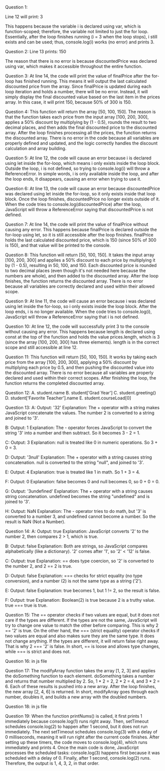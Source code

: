 Question 1:

Line 12 will print:
3

This happens because the variable i is declared using var, which is function-scoped; therefore, the variable not limited to just the for loop. Essentially, after the loop finishes running (i = 3 when the loop stops), i still exists and can be used; thus, console.log(i) works (no error) and prints 3.

Question 2:
Line 13 prints:
150

The reason that there is no error is because discountedPrice was declared using var, which makes it accessible throughout the entire function.

Question 3:
At line 14, the code will print the value of finalPrice after the for-loop has finished running. This means it will output the last calculated discounted price from the array. Since finalPrice is updated during each loop iteration and holds a number, there will be no error. Instead, it will simply display the final discounted value based on the last item in the prices array. In this case, it will print 150, because 50% of 300 is 150.

Question 4:
This function will return the array [50, 100, 150]. The reason is that the function takes each price from the input array [100, 200, 300], applies a 50% discount by multiplying by (1 - 0.5), rounds the result to two decimal places, and then adds the final discounted price to the discounted array. After the loop finishes processing all the prices, the function returns the discounted array. There is no error in the code because all variables are properly defined and updated, and the logic correctly handles the discount calculation and array building.

Question 5:
At line 12, the code will cause an error because i is declared using let inside the for-loop, which means i only exists inside the loop block. Outside the loop, i is not defined, so trying to console.log(i) will throw a ReferenceError. In simple words, i is only available inside the loop, and after the loop ends, it disappears, causing an error when trying to use it.

Question 6:
At line 13, the code will cause an error because discountedPrice was declared using let inside the for-loop, so it only exists inside that loop block. Once the loop finishes, discountedPrice no longer exists outside of it. When the code tries to console.log(discountedPrice) after the loop, JavaScript will throw a ReferenceError saying that discountedPrice is not defined.

Question 7:
At line 14, the code will print the value of finalPrice without causing any error. This happens because finalPrice is declared outside the for-loop using let, so it is still accessible after the loop finishes. finalPrice holds the last calculated discounted price, which is 150 (since 50% of 300 is 150), and that value will be printed to the console.

Question 8:
This function will return [50, 100, 150]. It takes the input array [100, 200, 300] and applies a 50% discount to each price by multiplying it by (1 - 0.5), resulting in 50, 100, and 150. Each discounted price is rounded to two decimal places (even though it's not needed here because the numbers are whole), and then added to the discounted array. After the loop finishes, the function returns the discounted array. There is no error because all variables are correctly declared and used within their allowed scope.

Question 9:
At line 11, the code will cause an error because i was declared using let inside the for-loop, so i only exists inside the loop block. After the loop ends, i is no longer available. When the code tries to console.log(i), JavaScript will throw a ReferenceError saying that i is not defined.

Question 10:
At line 12, the code will successfully print 3 to the console without causing any error. This happens because length is declared using const at the top of the function and holds the value prices.length, which is 3 (since the array [100, 200, 300] has three elements). length is in the correct scope and still accessible at line 12.

Question 11:
This function will return [50, 100, 150]. It works by taking each price from the array [100, 200, 300], applying a 50% discount by multiplying each price by 0.5, and then pushing the discounted value into the discounted array. There is no error because all variables are properly declared and used within their correct scopes. After finishing the loop, the function returns the completed discounted array.

Question 12:
A. student.name
B. student['Grad Year']
C. student.greeting()
D. student['Favorite Teacher'].name
E. student.courseLoad[0]

Question 13:
A:
    Output: '32'
    Explanation: The + operator with a string makes JavaScript concatenate the values. The number 2 is converted to a string and joined to '3'.

B:
    Output: 1
    Explanation: The - operator forces JavaScript to convert the string '3' into a number and then subtract. So it becomes 3 - 2 = 1.

C:
    Output: 3
    Explanation: null is treated like 0 in numeric operations. So 3 + 0 = 3.    

D:
    Output: '3null'
    Explanation: The + operator with a string causes string concatenation. null is converted to the string "null", and joined to '3'.

E:
    Output: 4
    Explanation: true is treated like 1 in math. So 1 + 3 = 4.

F:
    Output: 0
    Explanation: false becomes 0 and null becomes 0, so 0 + 0 = 0.

G:
    Output: '3undefined'
    Explanation: The + operator with a string causes string concatenation. undefined becomes the string "undefined" and is joined to '3'.

H:
    Output: NaN
    Explanation: The - operator tries to do math, but '3' is converted to a number 3, and undefined cannot become a number. So the result is NaN (Not a Number).    

Question 14:
A:
    Output: true
    Explanation: JavaScript converts '2' to the number 2, then compares 2 > 1, which is true.

B:
    Output: false
    Explanation: Both are strings, so JavaScript compares alphabetically (like a dictionary). '2' comes after '1', so '2' < '12' is false.

C:
    Output: true
    Explanation: == does type coercion, so '2' is converted to the number 2, and 2 == 2 is true.

D:
    Output: false
    Explanation: === checks for strict equality (no type conversion), and a number (2) is not the same type as a string ('2').

E:
    Output: false
    Explanation: true becomes 1, but 1 != 2, so the result is false.

F:
    Output: true
    Explanation: Boolean(2) is true because 2 is a truthy value. true === true is true.

Question 15: The == operator checks if two values are equal, but it does not care if the types are different. If the types are not the same, JavaScript will try to change one value to match the other before comparing. This is why 2 == '2' is true. On the other hand, the === (strict equality) operator checks if two values are equal and also makes sure they are the same type. It does not change anything. If the types are different, it will return false right away. That is why 2 === '2' is false. In short, == is loose and allows type changes, while === is strict and does not.

Question 16: in js file

Question 17:
The modifyArray function takes the array [1, 2, 3] and applies the doSomething function to each element. doSomething takes a number and returns that number multiplied by 2. So, 1 * 2 = 2, 2 * 2 = 4, and 3 * 2 = 6. Each of these results is pushed into a new array. After the loop finishes, the new array [2, 4, 6] is returned. In short, modifyArray goes through each number, doubles it, and builds a new array with the doubled numbers.

Question 18: in js file

Question 19:
When the function printNums() is called, it first prints 1 immediately because console.log(1) runs right away. Then, setTimeout schedules console.log(2) to happen after 1 second, but it does not run immediately. The next setTimeout schedules console.log(3) with a delay of 0 milliseconds, meaning it will run right after the current code finishes. After setting up these timers, the code moves to console.log(4), which runs immediately and prints 4. Once the main code is done, JavaScript processes the scheduled tasks: console.log(3) happens first because it was scheduled with a delay of 0. Finally, after 1 second, console.log(2) runs. Therefore, the output is 1, 4, 3, 2, in that order.